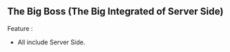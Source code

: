 The Big Boss (The Big Integrated of Server Side)
----------------------------------------------------------------------
Feature :
- All include Server Side.
